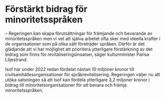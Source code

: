 # Förstärkt bidrag för minoritetsspråken

– Regeringen kan skapa förutsättningar för främjande och bevarande av minoritetsspråken men vi vet att själva arbetet ofta sker med ideella krafter i de organisationer som på olika sätt företräder språken. Därför är det glädjande att vi har möjlighet att prioritera ytterligare förstärkning av det bidrag som finns för revitaliseringsinsatser, säger kulturminister Parisa Liljestrand.

Isof har under 2022 redan fördelat nästan 10 miljoner kronor till civilsamhällesorganisationer för språkrevitalisering. Regeringen väljer nu att utöka satsningen så att Isof kan fördela ytterligare 3,2 miljoner kronor i bidrag till minoritetsorganisationer för att bevara och främja minoritetsspråken.
